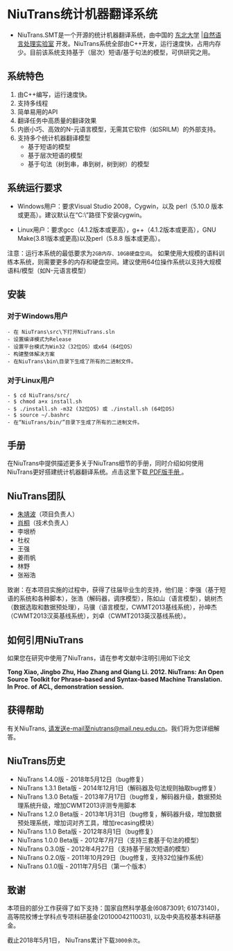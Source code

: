 # NiuTrans统计机器翻译系统

* NiuTrans.SMT是一个开源的统计机器翻译系统，由中国的 [东北大学](http://www.neu.edu.cn/) |[自然语言处理实验室](http://www.nlplab.com/) 开发。NiuTrans系统全部由C++开发，运行速度快，占用内存少。目前该系统支持基于（层次）短语/基于句法的模型，可供研究之用。


## 系统特色
1. 由C++编写，运行速度快。
2. 支持多线程
3. 简单易用的API
4. 翻译任务中高质量的翻译效果
5. 内嵌小巧、高效的N-元语言模型，无需其它软件（如SRILM）的外部支持。
6. 支持多个统计机器翻译模型
	- 基于短语的模型
	* 基于层次短语的模型
	* 基于句法（树到串，串到树，树到树）的模型
  
## 系统运行要求
* Windows用户：要求Visual Studio 2008，Cygwin，以及 perl（5.10.0 版本或更高）。建议默认在“C:\”路径下安装cygwin。

* Linux用户：要求gcc（4.1.2版本或更高），g++（4.1.2版本或更高），GNU Make(3.81版本或更高)以及perl（5.8.8 版本或更高）。

注意：运行本系统的最低要求为`2GB内存、10GB硬盘空间`。 如果使用大规模的语料训练本系统，则需要更多的内存和硬盘空间。建议使用64位操作系统以支持大规模语料/模型（如N-元语言模型） 

## 安装

### 对于Windows用户   
	- 在 NiuTrans\src\下打开NiuTrans.sln
	- 设置编译模式为Release
	- 设置平台模式为Win32（32位OS）或x64（64位OS）
	- 构建整体解决方案
	- 在NiuTrans\bin\目录下生成了所有的二进制文件。
### 对于Linux用户
    - $ cd NiuTrans/src/
    - $ chmod a+x install.sh 
    - $ ./install.sh -m32 (32位OS) 或 ./install.sh (64位OS)
    - $ source ~/.bashrc
    - 在“NiuTrans/bin/”目录下生成了所有的二进制文件。

## 手册
在NiuTrans中提供描述更多关于NiuTrans细节的手册，同时介绍如何使用NiuTrans更好搭建统计机器翻译系统。点击这里下载[ PDF版手册 ](http://www.niutrans.com/niutrans/man/niutrans-manual.pdf)。

## NiuTrans团队
* [朱靖波](http://www.nlplab.com/members/zhujingbo.html)（项目负责人）
* [肖桐](http://www.nlplab.com/members/xiaotong.html)（技术负责人）
* 李垠桥
* 杜权
* 王强
* 姜雨帆
* 林野
* 张裕浩

致谢：在本项目实施的过程中，获得了往届毕业生的支持，他们是：李强（基于短语的系统和各种脚本），张浩（解码器，调序模型），陈如山（语言模型），姚树杰（数据选取和数据预处理），马骥（语言模型，CWMT2013基线系统），孙坤杰（CWMT2013汉英基线系统），刘卓（CWMT2013英汉基线系统）。

## 如何引用NiuTrans
如果您在研究中使用了NiuTrans，请在参考文献中注明引用如下论文

**Tong Xiao, Jingbo Zhu, Hao Zhang and Qiang Li. 2012. NiuTrans: An Open Source Toolkit for Phrase-based and Syntax-based Machine Translation. In Proc. of ACL, demonstration session.**

## 获得帮助
有关NiuTrans, 请发送e-mail至niutrans@mail.neu.edu.cn。我们将为您详细解答。

## NiuTrans历史
* NiuTrans 1.4.0版 - 2018年5月12日（bug修复）
* NiuTrans 1.3.1 Beta版 - 2014年12月1日（解码器及句法规则抽取bug修复）
* NiuTrans 1.3.0 Beta版 - 2013年7月17日（bug修复，解码器升级，数据预处理系统升级，增加CWMT2013评测专用脚本
* NiuTrans 1.2.0 Beta版 - 2013年1月31日（bug修复，解码器升级，增加数据预处理系统，增加词对齐工具，增加recasing模块）
* NiuTrans 1.1.0 Beta版 - 2012年8月1日（bug修复）
* NiuTrans 1.0.0 Beta版 - 2012年7月7日（支持三套基于句法的模型）
* NiuTrans 0.3.0版 - 2012年4月27日（支持基于层次短语的模型）
* NiuTrans 0.2.0版 - 2011年10月29日（bug修复，支持32位操作系统）
* NiuTrans 0.1.0版 - 2011年7月5日（第一个版本）

## 致谢
本项目的部分工作获得了如下支持：国家自然科学基金(60873091; 61073140)， 高等院校博士学科点专项科研基金(20100042110031), 以及中央高校基本科研基金。


截止2018年5月1日， NiuTrans累计下载`3000余次`。
